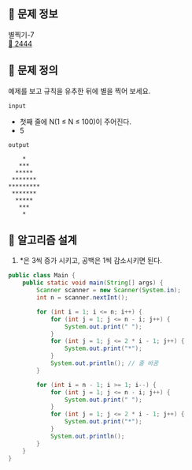 ## 🌵 문제 정보
별찍기-7 <br>
[🚗 2444](https://www.acmicpc.net/problem/2444)

## 🌵 문제 정의

예제를 보고 규칙을 유추한 뒤에 별을 찍어 보세요.

`input` <br>

* 첫째 줄에 N(1 ≤ N ≤ 100)이 주어진다.
* 5



`output` <br>

```text
    *
   ***
  *****
 *******
*********
 *******
  *****
   ***
    *
```

## 🌵 알고리즘 설계

1. *은 3씩 증가 시키고, 공백은 1씩 감소시키면 된다.

```java
public class Main {
    public static void main(String[] args) {
        Scanner scanner = new Scanner(System.in);
        int n = scanner.nextInt();

        for (int i = 1; i <= n; i++) {
            for (int j = 1; j <= n - i; j++) {
                System.out.print(" ");
            }
            for (int j = 1; j <= 2 * i - 1; j++) {
                System.out.print("*");
            }
            System.out.println(); // 줄 바꿈
        }

        for (int i = n - 1; i >= 1; i--) {
            for (int j = 1; j <= n - i; j++) {
                System.out.print(" ");
            }
            for (int j = 1; j <= 2 * i - 1; j++) {
                System.out.print("*");
            }
            System.out.println();
        }
    }
}
```